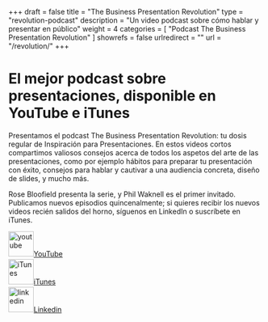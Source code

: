 +++
draft 		= false
title 		= "The Business Presentation Revolution"
type		= "revolution-podcast"
description	= "Un video podcast sobre cómo hablar y presentar en público"
weight		= 4
categories	= [ "Podcast The Business Presentation Revolution" ]
showrefs	= false
urlredirect	= ""
url 		= "/revolution/"
+++

# El mejor podcast sobre presentaciones, disponible en YouTube e iTunes

Presentamos el podcast The Business Presentation Revolution: tu dosis regular de Inspiración para Presentaciones. En estos videos cortos compartimos valiosos consejos acerca de todos los aspetos del arte de las presentaciones, como por ejemplo hábitos para preparar tu presentación con éxito, consejos para hablar y cautivar a una audiencia concreta, diseño de slides, y mucho más. 

Rose Bloofield presenta la serie, y Phil Waknell es el primer invitado. Publicamos nuevos episodios quincenalmente; si quieres recibir los nuevos videos recién salidos del horno, síguenos en LinkedIn o suscríbete en iTunes.

<div class="row">
	<div class="col-xs-4 text-center">
		<a href="https://www.youtube.com/user/IdeasOnStage/videos"><img src="/pictures/revolution/youtube.svg" alt="youtube" style="margin-bottom: 5px; width:50px;">YouTube</a>
	</div>
	<div class="col-xs-4 text-center">
		<a href="https://itunes.apple.com/fr/podcast/the-business-presentation-revolution/id1450141706?l=en&mt=2"><img src="/pictures/revolution/itunes.svg" alt="iTunes" style="margin-bottom: 5px; width:50px;">iTunes</a>
	</div>
	<div class="col-xs-4 text-center">
		<a href="https://www.linkedin.com/company/ideas-on-stage/"><img src="/pictures/revolution/linkedin.svg" alt="linkedin" style="margin-bottom: 5px; width:50px;">Linkedin</a>
	</div>
</div>
